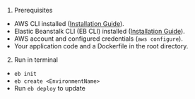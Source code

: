 1. Prerequisites

* AWS CLI installed ([Installation Guide](https://docs.aws.amazon.com/cli/latest/userguide/install-cliv2.html)).
* Elastic Beanstalk CLI (EB CLI) installed ([Installation Guide](https://docs.aws.amazon.com/elasticbeanstalk/latest/dg/eb-cli3-install.html)).
* AWS account and configured credentials (`aws configure`).
* Your application code and a Dockerfile in the root directory.

2. Run in terminal

* `eb init`
* `eb create <EnvironmentName>`
* Run `eb deploy` to update
